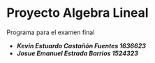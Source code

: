 # Proyecto Algebra Lineal

Programa para el examen final
* ***Kevin Estuardo Castañón Fuentes 1636623***
* ***Josue Emanuel Estrada Barrios 1524323***